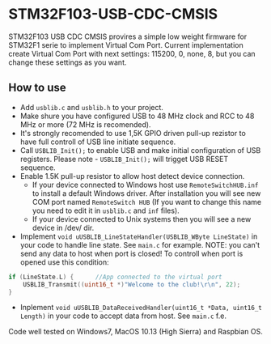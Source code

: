 # STM32F103-USB-CDC-CMSIS
STM32F103 USB CDC CMSIS provires a simple low weight firmware for STM32F1 serie to implement Virtual Com Port.
Current implementation create Virtual Com Port with next settings: 115200, 0, none, 8, but you can change these settings as you want.
## How to use
* Add `usblib.c` and `usblib.h` to your project.
* Make shure you have configured USB to 48 MHz clock and RCC to 48 MHz or more (72 MHz is recomended).
* It's strongly recomended to use 1,5K GPIO driven pull-up rezistor to have full controll of USB line initiate sequence.
* Call `USBLIB_Init();` to enable USB and make initial configuration of USB registers. Please note - `USBLIB_Init();` will trigget USB RESET sequence.
* Enable 1.5K pull-up resistor to allow host detect device connection.
  * If your device connected to Windows host use `RemoteSwitchHUB.inf` to install a default Windows driver. After installation you will see new COM port named `RemoteSwitch HUB` (If you want to change this name you need to edit  it in `usblib.c` and `inf` files).
  * If your device connected to Unix systems then you will see a new device in /dev/ dir.
* Implement ```void uUSBLIB_LineStateHandler(USBLIB_WByte LineState)``` in your code to handle line state. See `main.c` for example. 
NOTE: you can't send any data to host when port is closed! To controll when port is opened use this condition:
```c 
if (LineState.L) {      //App connected to the virtual port
    USBLIB_Transmit((uint16_t *)"Welcome to the club!\r\n", 22);
}
```
* Inplement `void uUSBLIB_DataReceivedHandler(uint16_t *Data, uint16_t Length)` in your code to accept data from host. See `main.c` f.e.

Code well tested on Windows7, MacOS 10.13 (High Sierra) and Raspbian OS.
